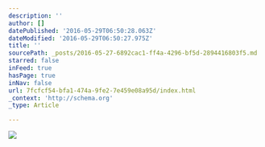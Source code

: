 ```yaml
---
description: ''
author: []
datePublished: '2016-05-29T06:50:28.063Z'
dateModified: '2016-05-29T06:50:27.975Z'
title: ''
sourcePath: _posts/2016-05-27-6892cac1-ff4a-4296-bf5d-2894416803f5.md
starred: false
inFeed: true
hasPage: true
inNav: false
url: 7fcfcf54-bfa1-474a-9fe2-7e459e08a95d/index.html
_context: 'http://schema.org'
_type: Article

---
```

![](https://the-grid-user-content.s3-us-west-2.amazonaws.com/e79bd48a-f015-4f05-9ad1-3ca5317453f9.jpg)